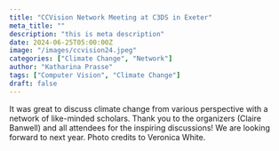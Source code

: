 ```yaml
---
title: "CCVision Network Meeting at C3DS in Exeter"
meta_title: ""
description: "this is meta description"
date: 2024-06-25T05:00:00Z
image: "/images/ccvision24.jpeg"
categories: ["Climate Change", "Network"]
author: "Katharina Prasse"
tags: ["Computer Vision", "Climate Change"]
draft: false
---
```


It was great to discuss climate change from various perspective with a network of like-minded scholars. Thank you to the organizers (Claire Banwell) and all attendees for the inspiring discussions! We are looking forward to next year.
Photo credits to Veronica White.


